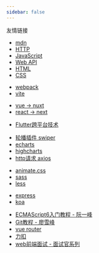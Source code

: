 ```yaml
---
sidebar: false
---
```


<ClientOnly>
  <Article cate="fore-end"></Article>
</ClientOnly>

<ClientOnly>
  <Navbar cate="fore-end"></Navbar>
</ClientOnly>

<ClientOnly>
  <Notice></Notice>
</ClientOnly>

友情链接
<!-- ### mdn -->
- [mdn](https://developer.mozilla.org/zh-CN/)
- [HTTP](https://developer.mozilla.org/zh-CN/docs/Web/HTTP)
- [JavaScript](https://developer.mozilla.org/zh-CN/docs/Web/JavaScript)
- [Web API](https://developer.mozilla.org/zh-CN/docs/Web/API)
- [HTML](https://developer.mozilla.org/zh-CN/docs/Web/HTML)
- [CSS](https://developer.mozilla.org/zh-CN/docs/Web/CSS)

<!-- ### 前端自动化打包工具 -->
- [webpack](https://webpack.docschina.org/)
- [vite](https://vitejs.cn/) 

<!-- ### 服务端渲染框架 -->
- [vue -> nuxt](https://www.nuxtjs.cn/)
- [react -> next](https://nextjs.frontendx.cn/docs/#%E5%AE%89%E8%A3%85)

<!-- ### 移动端 -->
- [Flutter跨平台技术](https://doc.flutterchina.club/technical-overview/)

<!-- ### 常用前端插件 -->
- [轮播插件 swiper](https://www.swiper.com.cn/)
- [echarts](https://echarts.apache.org/zh/index.html)
- [highcharts](https://api.hcharts.cn/highcharts/index.html)
- [http请求 axios](https://www.axios-http.cn/)

<!-- ### 前端基础样式和动画 -->
- [animate.css](https://animista.net/play/basic)
- [sass](https://www.sass.hk/docs/)
- [less](https://less.bootcss.com/)

<!-- ### nodejs开发框架 -->
- [express](https://www.expressjs.com.cn/)
- [koa](https://koa.bootcss.com/)

<!-- ### 推荐 -->
- [ECMAScript6入门教程 - 阮一峰](https://es6.ruanyifeng.com/)
- [Git教程 - 廖雪峰](https://www.liaoxuefeng.com/wiki/896043488029600)
- [vue router](https://router.vuejs.org/zh/introduction.html)
- [力扣](https://leetcode.cn/)
- [web前端面试 - 面试官系列](https://vue3js.cn/interview/)
